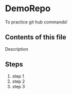 # DemoRepo
To practice git hub commands!

## Contents of this file

Description

## Steps

1. step 1
2. step 2
3. step 3